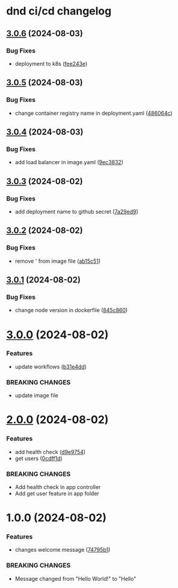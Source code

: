 # dnd ci/cd changelog

## [3.0.6](https://github.com/N-D-Duy/dnd-ci-cd/compare/v3.0.5...v3.0.6) (2024-08-03)


### Bug Fixes

* deployment to k8s ([fee243e](https://github.com/N-D-Duy/dnd-ci-cd/commit/fee243e66549adf844ce24f47d31203287031137))

## [3.0.5](https://github.com/N-D-Duy/dnd-ci-cd/compare/v3.0.4...v3.0.5) (2024-08-03)


### Bug Fixes

* change container registry name in deployment.yaml ([486064c](https://github.com/N-D-Duy/dnd-ci-cd/commit/486064c5b8b30dac836784401f006f477f31f401))

## [3.0.4](https://github.com/N-D-Duy/dnd-ci-cd/compare/v3.0.3...v3.0.4) (2024-08-03)


### Bug Fixes

* add load balancer in image.yaml ([9ec3832](https://github.com/N-D-Duy/dnd-ci-cd/commit/9ec3832441a1a7ef11d27a419630d6f7d06af43e))

## [3.0.3](https://github.com/N-D-Duy/dnd-ci-cd/compare/v3.0.2...v3.0.3) (2024-08-02)


### Bug Fixes

* add deployment name to github secret ([7a29ed9](https://github.com/N-D-Duy/dnd-ci-cd/commit/7a29ed99dfd62316bad863a36cc36ca8023b0a21))

## [3.0.2](https://github.com/N-D-Duy/dnd-ci-cd/compare/v3.0.1...v3.0.2) (2024-08-02)


### Bug Fixes

* remove ' from image file ([ab15c51](https://github.com/N-D-Duy/dnd-ci-cd/commit/ab15c51619deb8c73334253d71e49b5191d8040d))

## [3.0.1](https://github.com/N-D-Duy/dnd-ci-cd/compare/v3.0.0...v3.0.1) (2024-08-02)


### Bug Fixes

* change node version in dockerfile ([845c860](https://github.com/N-D-Duy/dnd-ci-cd/commit/845c8601cbe16954042295b7ad3132ea1e0e19a5))

# [3.0.0](https://github.com/N-D-Duy/dnd-ci-cd/compare/v2.0.0...v3.0.0) (2024-08-02)


### Features

* update workflows ([b31e4dd](https://github.com/N-D-Duy/dnd-ci-cd/commit/b31e4dde62ef76b1b8f8370721d1d8b6485959b3))


### BREAKING CHANGES

* update image file

# [2.0.0](https://github.com/N-D-Duy/dnd-ci-cd/compare/v1.0.0...v2.0.0) (2024-08-02)


### Features

* add health check ([d9e9754](https://github.com/N-D-Duy/dnd-ci-cd/commit/d9e9754bb145a7e18f2767c7ba4cc6b1069e6bf3))
* get users ([0cdff1d](https://github.com/N-D-Duy/dnd-ci-cd/commit/0cdff1d49869cef6568b5d01830519324fbe7cf5))


### BREAKING CHANGES

* Add health check in app controller
* Add get user feature in app folder

# 1.0.0 (2024-08-02)


### Features

* changes welcome message ([74795b1](https://github.com/N-D-Duy/dnd-ci-cd/commit/74795b147bc864791cba573a074ba1585c783187))


### BREAKING CHANGES

* Message changed from "Hello World!" to "Hello"
